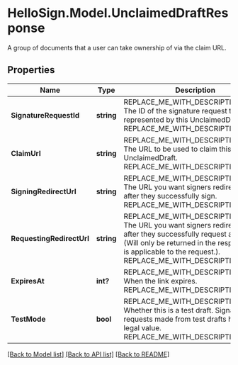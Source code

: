 # HelloSign.Model.UnclaimedDraftResponse
A group of documents that a user can take ownership of via the claim URL.

## Properties

Name | Type | Description | Notes
------------ | ------------- | ------------- | -------------
**SignatureRequestId** | **string** | REPLACE_ME_WITH_DESCRIPTION_BEGIN The ID of the signature request that is represented by this UnclaimedDraft. REPLACE_ME_WITH_DESCRIPTION_END | [optional] 
**ClaimUrl** | **string** | REPLACE_ME_WITH_DESCRIPTION_BEGIN The URL to be used to claim this UnclaimedDraft. REPLACE_ME_WITH_DESCRIPTION_END | [optional] 
**SigningRedirectUrl** | **string** | REPLACE_ME_WITH_DESCRIPTION_BEGIN The URL you want signers redirected to after they successfully sign. REPLACE_ME_WITH_DESCRIPTION_END | [optional] 
**RequestingRedirectUrl** | **string** | REPLACE_ME_WITH_DESCRIPTION_BEGIN The URL you want signers redirected to after they successfully request a signature (Will only be returned in the response if it is applicable to the request.). REPLACE_ME_WITH_DESCRIPTION_END | [optional] 
**ExpiresAt** | **int?** | REPLACE_ME_WITH_DESCRIPTION_BEGIN When the link expires. REPLACE_ME_WITH_DESCRIPTION_END | [optional] 
**TestMode** | **bool** | REPLACE_ME_WITH_DESCRIPTION_BEGIN Whether this is a test draft. Signature requests made from test drafts have no legal value. REPLACE_ME_WITH_DESCRIPTION_END | [optional] 

[[Back to Model list]](../README.md#documentation-for-models) [[Back to API list]](../README.md#documentation-for-api-endpoints) [[Back to README]](../README.md)


